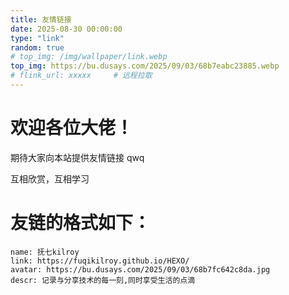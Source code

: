 ```yaml
---
title: 友情链接
date: 2025-08-30 00:00:00
type: "link"
random: true
# top_img: /img/wallpaper/link.webp
top_img: https://bu.dusays.com/2025/09/03/68b7eabc23885.webp
# flink_url: xxxxx     # 远程拉取
---
```


# 欢迎各位大佬！

期待大家向本站提供友情链接 qwq

互相欣赏，互相学习

# 友链的格式如下：

    name: 抚七kilroy
    link: https://fuqikilroy.github.io/HEXO/
    avatar: https://bu.dusays.com/2025/09/03/68b7fc642c8da.jpg
    descr: 记录与分享技术的每一刻,同时享受生活的点滴
